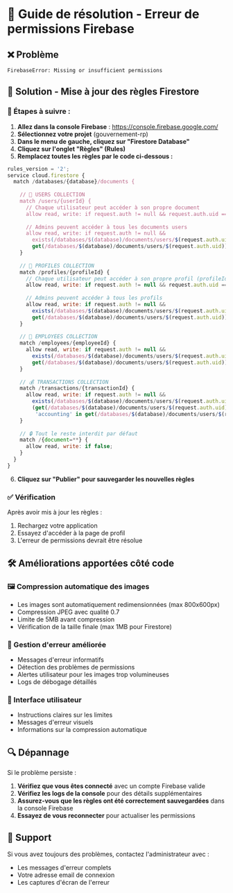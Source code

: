 # 🔧 Guide de résolution - Erreur de permissions Firebase

## ❌ Problème
```
FirebaseError: Missing or insufficient permissions
```

## 🎯 Solution - Mise à jour des règles Firestore

### 📍 Étapes à suivre :

1. **Allez dans la console Firebase** : https://console.firebase.google.com/
2. **Sélectionnez votre projet** (gouvernement-rp)
3. **Dans le menu de gauche, cliquez sur "Firestore Database"**
4. **Cliquez sur l'onglet "Règles" (Rules)**
5. **Remplacez toutes les règles par le code ci-dessous :**

```javascript
rules_version = '2';
service cloud.firestore {
  match /databases/{database}/documents {
    
    // 👤 USERS COLLECTION
    match /users/{userId} {
      // Chaque utilisateur peut accéder à son propre document
      allow read, write: if request.auth != null && request.auth.uid == userId;
      
      // Admins peuvent accéder à tous les documents users
      allow read, write: if request.auth != null && 
        exists(/databases/$(database)/documents/users/$(request.auth.uid)) &&
        get(/databases/$(database)/documents/users/$(request.auth.uid)).data.role == 'admin';
    }
    
    // 📝 PROFILES COLLECTION
    match /profiles/{profileId} {
      // Chaque utilisateur peut accéder à son propre profil (profileId = userId)
      allow read, write: if request.auth != null && request.auth.uid == profileId;
      
      // Admins peuvent accéder à tous les profils
      allow read, write: if request.auth != null && 
        exists(/databases/$(database)/documents/users/$(request.auth.uid)) &&
        get(/databases/$(database)/documents/users/$(request.auth.uid)).data.role == 'admin';
    }
    
    // 💼 EMPLOYEES COLLECTION
    match /employees/{employeeId} {
      allow read, write: if request.auth != null && 
        exists(/databases/$(database)/documents/users/$(request.auth.uid)) &&
        get(/databases/$(database)/documents/users/$(request.auth.uid)).data.role in ['admin', 'manager'];
    }
    
    // 💰 TRANSACTIONS COLLECTION
    match /transactions/{transactionId} {
      allow read, write: if request.auth != null && 
        exists(/databases/$(database)/documents/users/$(request.auth.uid)) &&
        (get(/databases/$(database)/documents/users/$(request.auth.uid)).data.role in ['admin', 'manager'] ||
         'accounting' in get(/databases/$(database)/documents/users/$(request.auth.uid)).data.permissions);
    }
    
    // 🔒 Tout le reste interdit par défaut
    match /{document=**} {
      allow read, write: if false;
    }
  }
}
```

6. **Cliquez sur "Publier" pour sauvegarder les nouvelles règles**

### ✅ Vérification

Après avoir mis à jour les règles :
1. Rechargez votre application
2. Essayez d'accéder à la page de profil
3. L'erreur de permissions devrait être résolue

## 🛠️ Améliorations apportées côté code

### 🖼️ Compression automatique des images
- Les images sont automatiquement redimensionnées (max 800x600px)
- Compression JPEG avec qualité 0.7
- Limite de 5MB avant compression
- Vérification de la taille finale (max 1MB pour Firestore)

### 🚨 Gestion d'erreur améliorée
- Messages d'erreur informatifs
- Détection des problèmes de permissions
- Alertes utilisateur pour les images trop volumineuses
- Logs de débogage détaillés

### 📱 Interface utilisateur
- Instructions claires sur les limites
- Messages d'erreur visuels
- Informations sur la compression automatique

## 🔍 Dépannage

Si le problème persiste :

1. **Vérifiez que vous êtes connecté** avec un compte Firebase valide
2. **Vérifiez les logs de la console** pour des détails supplémentaires
3. **Assurez-vous que les règles ont été correctement sauvegardées** dans la console Firebase
4. **Essayez de vous reconnecter** pour actualiser les permissions

## 📧 Support

Si vous avez toujours des problèmes, contactez l'administrateur avec :
- Les messages d'erreur complets
- Votre adresse email de connexion
- Les captures d'écran de l'erreur 
